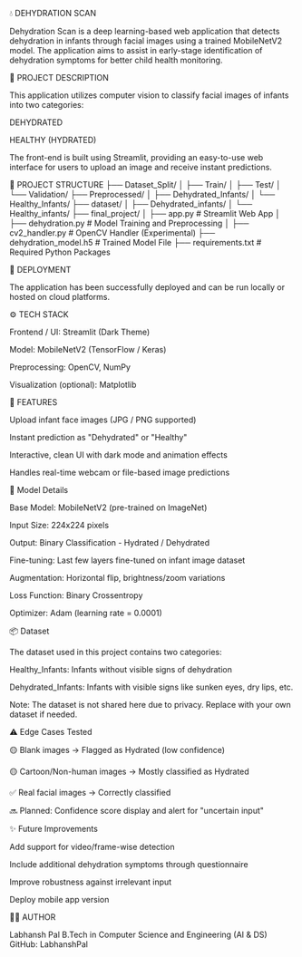 💧 DEHYDRATION SCAN

Dehydration Scan is a deep learning-based web application that detects dehydration in infants through facial images using a trained MobileNetV2 model. The application aims to assist in early-stage identification of dehydration symptoms for better child health monitoring.


🧠 PROJECT DESCRIPTION

This application utilizes computer vision to classify facial images of infants into two categories:

DEHYDRATED

HEALTHY (HYDRATED)

The front-end is built using Streamlit, providing an easy-to-use web interface for users to upload an image and receive instant predictions.


📁 PROJECT STRUCTURE
├── Dataset_Split/
│   ├── Train/
│   ├── Test/
│   └── Validation/
├── Preprocessed/
│   ├── Dehydrated_Infants/
│   └── Healthy_Infants/
├── dataset/
│   ├── Dehydrated_infants/
│   └── Healthy_infants/
├── final_project/
│   ├── app.py                  # Streamlit Web App
│   ├── dehydration.py          # Model Training and Preprocessing
│   ├── cv2_handler.py          # OpenCV Handler (Experimental)
├── dehydration_model.h5        # Trained Model File
├── requirements.txt            # Required Python Packages


🚀 DEPLOYMENT

The application has been successfully deployed and can be run locally or hosted on cloud platforms.


⚙️ TECH STACK

Frontend / UI: Streamlit (Dark Theme)

Model: MobileNetV2 (TensorFlow / Keras)

Preprocessing: OpenCV, NumPy

Visualization (optional): Matplotlib


📸 FEATURES

Upload infant face images (JPG / PNG supported)

Instant prediction as "Dehydrated" or "Healthy"

Interactive, clean UI with dark mode and animation effects

Handles real-time webcam or file-based image predictions


🧠 Model Details

Base Model: MobileNetV2 (pre-trained on ImageNet)

Input Size: 224x224 pixels

Output: Binary Classification - Hydrated / Dehydrated

Fine-tuning: Last few layers fine-tuned on infant image dataset

Augmentation: Horizontal flip, brightness/zoom variations

Loss Function: Binary Crossentropy

Optimizer: Adam (learning rate = 0.0001)


📦 Dataset

The dataset used in this project contains two categories:

Healthy_Infants: Infants without visible signs of dehydration

Dehydrated_Infants: Infants with visible signs like sunken eyes, dry lips, etc.

Note: The dataset is not shared here due to privacy. Replace with your own dataset if needed.



⚠️ Edge Cases Tested

🟡 Blank images → Flagged as Hydrated (low confidence)

🟡 Cartoon/Non-human images → Mostly classified as Hydrated

✅ Real facial images → Correctly classified

🔜 Planned: Confidence score display and alert for "uncertain input"



✨ Future Improvements

Add support for video/frame-wise detection

Include additional dehydration symptoms through questionnaire

Improve robustness against irrelevant input

Deploy mobile app version



🙋‍♂️ AUTHOR

Labhansh Pal
B.Tech in Computer Science and Engineering (AI & DS)
GitHub: LabhanshPal


